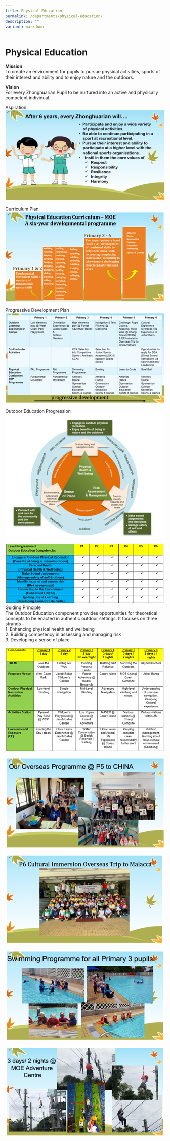 ```yaml
---
title: Physical Education
permalink: /departments/physical-education/
description: ""
variant: markdown
---
```

# **Physical Education**
**Mission**
<br>To create an environment for pupils to pursue physical activities, sports of their interest and ability and to enjoy nature and the outdoors.

**Vision**
<br>For every Zhonghuarian Pupil to be nurtured into an active and physically competent individual. 

Aspiration
![](/images/PE-Pic%201.png)

Curriculum Plan
![](/images/PE-Pic%202.png)

Progressive Development Plan
![](/images/PE-Pic%203.png)

Outdoor Education Progression
![](/images/PE%20-%20Pic%204.png)


![](/images/pe%20-%20july%20%202020-%20icon%20email-mrazman%20n%20mr%20ravi%20-%20pic%203.PNG)
<br>Guiding Principle
<br>The Outdoor Education component provides opportunities for theoretical concepts to be enacted in authentic outdoor settings. It focuses on three strands –
<br>1.  Enhancing physical health and wellbeing
<br>2. Building competency in assessing and managing risk
<br>3. Developing a sense of place

![](/images/pe%20-%20july%20%202020-%20icon%20email-mrazman%20n%20mr%20ravi%20-%20pic%202.PNG)

![](/images/PE-Pic%207.png)

![](/images/PE-Pic%208.png)

![](/images/PE-Pic%209.png)

![](/images/PE-Pic%2010.png)